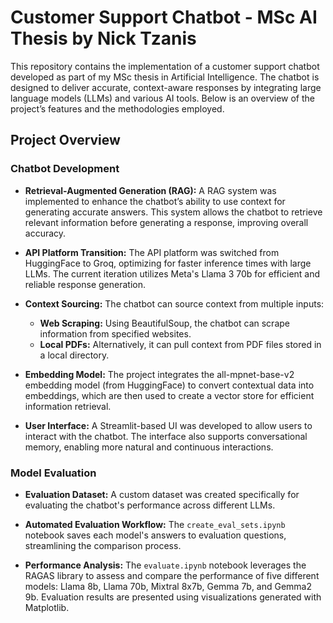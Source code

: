 # Customer Support Chatbot - MSc AI Thesis by Nick Tzanis

This repository contains the implementation of a customer support chatbot developed as part of my MSc thesis in Artificial Intelligence. The chatbot is designed to deliver accurate, context-aware responses by integrating large language models (LLMs) and various AI tools. Below is an overview of the project’s features and the methodologies employed.

## Project Overview

### Chatbot Development

- **Retrieval-Augmented Generation (RAG):** A RAG system was implemented to enhance the chatbot’s ability to use context for generating accurate answers. This system allows the chatbot to retrieve relevant information before generating a response, improving overall accuracy.

- **API Platform Transition:** The API platform was switched from HuggingFace to Groq, optimizing for faster inference times with large LLMs. The current iteration utilizes Meta's Llama 3 70b for efficient and reliable response generation.
  
- **Context Sourcing:** The chatbot can source context from multiple inputs:
  - **Web Scraping:** Using BeautifulSoup, the chatbot can scrape information from specified websites.
  - **Local PDFs:** Alternatively, it can pull context from PDF files stored in a local directory.

- **Embedding Model:** The project integrates the all-mpnet-base-v2 embedding model (from HuggingFace) to convert contextual data into embeddings, which are then used to create a vector store for efficient information retrieval.

- **User Interface:** A Streamlit-based UI was developed to allow users to interact with the chatbot. The interface also supports conversational memory, enabling more natural and continuous interactions.

### Model Evaluation

- **Evaluation Dataset:** A custom dataset was created specifically for evaluating the chatbot's performance across different LLMs.

- **Automated Evaluation Workflow:** The `create_eval_sets.ipynb` notebook saves each model's answers to evaluation questions, streamlining the comparison process.

- **Performance Analysis:** The `evaluate.ipynb` notebook leverages the RAGAS library to assess and compare the performance of five different models: Llama 8b, Llama 70b, Mixtral 8x7b, Gemma 7b, and Gemma2 9b. Evaluation results are presented using visualizations generated with Matplotlib.
